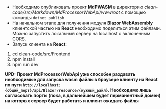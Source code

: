 - Необходимо опубликовать проект **MdPWASM** в директорию _clean-code/src/Markdown/MdProcessorWebApi/wwwroot_ с помощью команды `dotnet publish`
- На начальном этапе для получения модуля **Blazor WebAssembly** клиентской частью на **React** необходимо поделиться этим файлами. Можно запустить локальный сервер на localhost с включенным CORS.
- Запуск клиента на **React**:
1) cd clean-code/src/Frontend
2) npm install
3) npm run dev

__UPD: Проект MdProcessorWebApi уже способен раздавать необходимые для запуска wasm файлы в браузере клиенту на React по пути `http://localhost:{общий_порт}/api/Blazor/resource/{нужный_файл}`. Необходимо лишь согласовать порты (пока, в дальнейшем будет перманентный домен) на которых сервер будет работать и клиент ожидать файлы__ 
